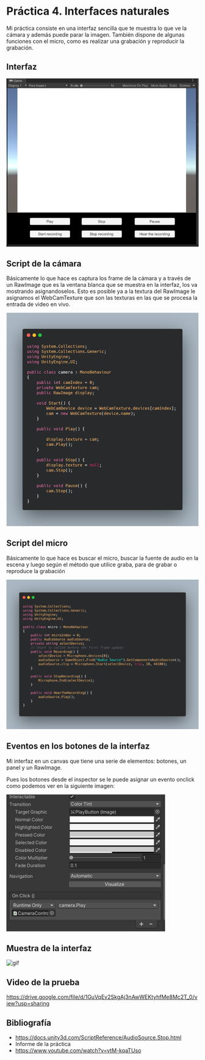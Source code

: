 # Práctica 4. Interfaces naturales

Mi práctica consiste en una interfaz sencilla que te muestra lo que ve la cámara y además puede parar la imagen. También dispone de algunas funciones con el micro, como es realizar una grabación y reproducir la grabación.

## Interfaz

![interfaz](assets/img/interfaz.PNG)

## Script de la cámara

Básicamente lo que hace es captura los frame de la cámara y a través de un RawImage que es la ventana blanca que se muestra en la interfaz, los va mostrando asignandoselos. Esto es posible ya a la textura del RawImage le asignamos el WebCamTexture que son las texturas en las que se procesa la entrada de video en vivo.

![camera](assets/img/camera.png)

## Script del micro

Básicamente lo que hace es buscar el micro, buscar la fuente de audio en la escena y luego según el método que utilice graba, para de grabar o reproduce la grabación

![micro](assets/img/micro.png)

## Eventos en los botones de la interfaz

Mi interfaz en un canvas que tiene una serie de elementos: botones, un panel y un RawImage.

Pues los botones desde el inspector se le puede asignar un evento onclick como podemos ver en la siguiente imagen:

![evento](assets/img/evento.PNG)

## Muestra de la interfaz

![gif](assets/gif/camera_work.gif)

## Video de la prueba

https://drive.google.com/file/d/1GuVqEv2SkgAj3nAwWEKtyhfMe8Mc2T_0/view?usp=sharing

## Bibliografía 
- https://docs.unity3d.com/ScriptReference/AudioSource.Stop.html
- Informe de la práctica
- https://www.youtube.com/watch?v=vtM-kqaTUso

